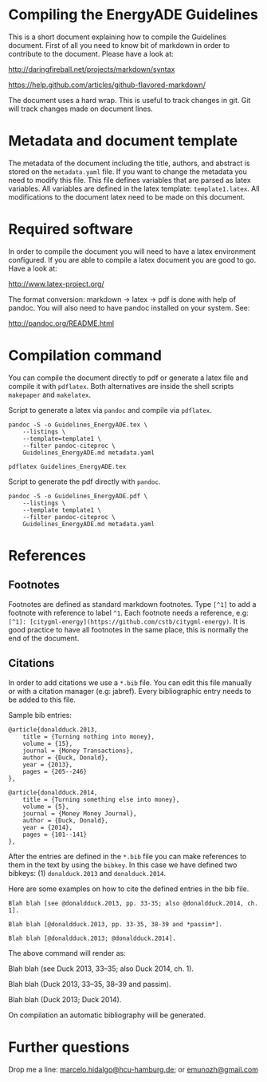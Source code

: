 # Compiling the EnergyADE Guidelines

This is a short document explaining how to compile the Guidelines document.
First of all you need to know bit of markdown in order to contribute to the
document. Please have a look at:

http://daringfireball.net/projects/markdown/syntax

https://help.github.com/articles/github-flavored-markdown/

The document uses a hard wrap. This is useful to track changes in git. Git will
track changes made on document lines.

# Metadata and document template

The metadata of the document including the title, authors, and abstract is
stored on the `metadata.yaml` file. If you want to change the metadata you need
to modify this file. This file defines variables that are parsed as latex
variables. All variables are defined in the latex template: `template1.latex`.
All modifications to the document latex need to be made on this document.

# Required software

In order to compile the document you will need to have a latex environment
configured. If you are able to compile a latex document you are good to go.
Have a look at:

http://www.latex-project.org/

The format conversion: markdown -> latex -> pdf is done with help of pandoc.
You will also need to have pandoc installed on your system. See:

http://pandoc.org/README.html

# Compilation command

You can compile the document directly to pdf or generate a latex file and
compile it with `pdflatex`. Both alternatives are inside the shell scripts
`makepaper` and `makelatex`. 

Script to generate a latex via `pandoc` and compile via `pdflatex`. 

``` shell
pandoc -S -o Guidelines_EnergyADE.tex \
    --listings \
    --template=template1 \
    --filter pandoc-citeproc \
    Guidelines_EnergyADE.md metadata.yaml

pdflatex Guidelines_EnergyADE.tex
```

Script to generate the pdf directly with `pandoc`.
```
pandoc -S -o Guidelines_EnergyADE.pdf \
    --listings \
    --template template1 \
    --filter pandoc-citeproc \
    Guidelines_EnergyADE.md metadata.yaml
```

# References

## Footnotes

Footnotes are defined as standard markdown footnotes. Type `[^1]` to add a
footnote with reference to label `^1`. Each footnote needs a reference, e.g: 
`[^1]: [citygml-energy](https://github.com/cstb/citygml-energy)`.
It is good practice to have all footnotes in the same place, this is normally the
end of the document. 

## Citations

In order to add citations we use a `*.bib` file. You can edit this file manually
or with a citation manager (e.g: jabref). Every bibliographic entry needs to be
added to this file.

Sample bib entries:

```
@article{donaldduck.2013,
	title = {Turning nothing into money},
	volume = {15},
	journal = {Money Transactions},
	author = {Duck, Donald},
	year = {2013},
	pages = {205--246}
},

@article{donaldduck.2014,
	title = {Turning something else into money},
	volume = {5},
	journal = {Money Money Journal},
	author = {Duck, Donald},
	year = {2014},
	pages = {101--141}
},
```

After the entries are defined in the `*.bib` file you can make references to them
in the text by using the `bibkey`. In this case we have defined two bibkeys: (1)
`donalduck.2013` and `donalduck.2014`.

Here are some examples on how to cite the defined entries in the bib file. 

```
Blah blah [see @donaldduck.2013, pp. 33-35; also @donaldduck.2014, ch. 1].

Blah blah [@donaldduck.2013, pp. 33-35, 38-39 and *passim*].

Blah blah [@donaldduck.2013; @donaldduck.2014].
```

The above command will render as:

Blah blah (see Duck 2013, 33–35; also Duck 2014, ch. 1).

Blah blah (Duck 2013, 33–35, 38–39 and passim).

Blah blah (Duck 2013; Duck 2014).

On compilation an automatic bibliography will be generated.

# Further questions

Drop me a line: marcelo.hidalgo@hcu-hamburg.de; or emunozh@gmail.com


